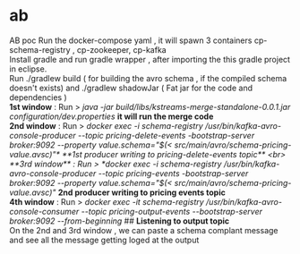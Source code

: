 # ab
AB poc
Run the docker-compose yaml , it will spawn 3 containers cp-schema-registry , cp-zookeeper, cp-kafka <br>
Install gradle and run gradle wrapper , after importing the this gradle project in eclipse. <br>
Run ./gradlew build ( for building the avro schema , if the compiled schema doesn't exists) and ./gradlew shadowJar ( Fat jar for the code and dependencies ) <br>
**1st window** : Run > *java -jar build/libs/kstreams-merge-standalone-0.0.1.jar configuration/dev.properties*   **it will run the merge code** <br>
**2nd window** : Run > *docker exec -i schema-registry /usr/bin/kafka-avro-console-producer --topic pricing-delete-events -bootstrap-server broker:9092 --property value.schema="$(< src/main/avro/schema-pricing-value.avsc)"* **1st producer writing to pricing-delete-events topic** <br>
**3rd window** : Run > *docker exec -i schema-registry /usr/bin/kafka-avro-console-producer --topic pricing-events -bootstrap-server broker:9092 --property value.schema="$(< src/main/avro/schema-pricing-value.avsc)"*  **2nd producer writing to pricing events topic** <br>
**4th window** : Run > *docker exec -it schema-registry /usr/bin/kafka-avro-console-consumer --topic pricing-output-events --bootstrap-server broker:9092 --from-beginning* ## **Listening to output topic** <br>
On the 2nd and 3rd window , we can paste a schema complant message and see all the message getting loged at the output 


